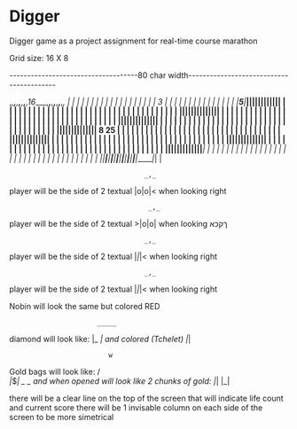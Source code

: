 # Digger

Digger game as a project assignment for real-time course marathon


Grid size: 16 X 8

------------------------------------80 char width-----------------------------------------

,_,______,______,______,______,______,______,16____,______,______,______,______,______,______,_,
| |	     |		|	   |	  |	     |		|	   | 	  | 	 |		|	   |	  |	     | |	|
| |	     3		|	   |	  |	     |		|	   | 	  | 	 |		|	   |	  |	     | |	|
| |___5__|______|______|______|______|______|______|______|______|______|______|______|______| |	|
| |	     |		|	   |	  |	     |		|	   | 	  | 	 |		|	   |	  |	     | |	|
| |	     |		|	   |	  |	     |		|	   | 	  | 	 |		|	   |	  |	     | |	|
| |______|______|______|______|______|______|______|______|______|______|______|______|______| |	|
| |	     |		|	   |	  |	     |		|	   | 	  | 	 |		|	   |	  |	     | |	|
| |	     |		|	   |	  |	     |		|	   | 	  | 	 |		|	   |	  |	     | |	|
| |______|______|______|______|______|______|______|______|______|______|______|______|______| |	|
| |	     |		|	   |	  |	     |		|	   | 	  | 	 |		|	   |	  |	     | |	|
| |	     |		|	   |	  |	     |		|	   | 	  | 	 |		|	   |	  |	     | |	|
| |______|______|______|______|______|______|______|______|______|______|______|______|______| 8	25
| |	     |		|	   |	  |	     |		|	   | 	  | 	 |		|	   |	  |	     | |	|
| |	     |		|	   |	  |	     |		|	   | 	  | 	 |		|	   |	  |	     | |	|
| |______|______|______|______|______|______|______|______|______|______|______|______|______| |	|
| |	     |		|	   |	  |	     |		|	   | 	  | 	 |		|	   |	  |	     | |	|
| |	     |		|	   |	  |	     |		|	   | 	  | 	 |		|	   |	  |	     | |	|
| |______|______|______|______|______|______|______|______|______|______|______|______|______| |	|
| |	     |		|	   |	  |	     |		|	   | 	  | 	 |		|	   |	  |	     | |	|
| |	     |		|	   |	  |	     |		|	   | 	  | 	 |		|	   |	  |	     | |	|
| |______|______|______|______|______|______|______|______|______|______|______|______|______| |	|
| |	     |		|	   |	  |	     |		|	   | 	  | 	 |		|	   |	  |	     | |	|
| |	     |		|	   |	  |	     |		|	   | 	  | 	 |		|	   |	  |	     | |	|
|_|______|______|______|______|______|______|______|______|______|______|______|______|______|_|	|



									  _,_
player will be the side of 2 textual |o|o|<  when looking right

									   _,_
player will be the side of 2 textual >|o|o|  when looking ךקכא

									  _,_
player will be the side of 2 textual |_|_|<  when looking right



									  _,_
player will be the side of 2 textual |_|_|<  when looking right



Nobin will look the same but colored RED
							
						  _____
diamond will look like:  |_   _| and colored (Tchelet)
						   |_|
						   
							 w
Gold bags will look like:   /_\
						   |_$_|
												  _   _
and when opened will look like 2 chunks of gold: |_| |_|

there will be a clear line on the top of the screen that will indicate life count and current score
there will be 1 invisable column on each side of the screen to be more simetrical